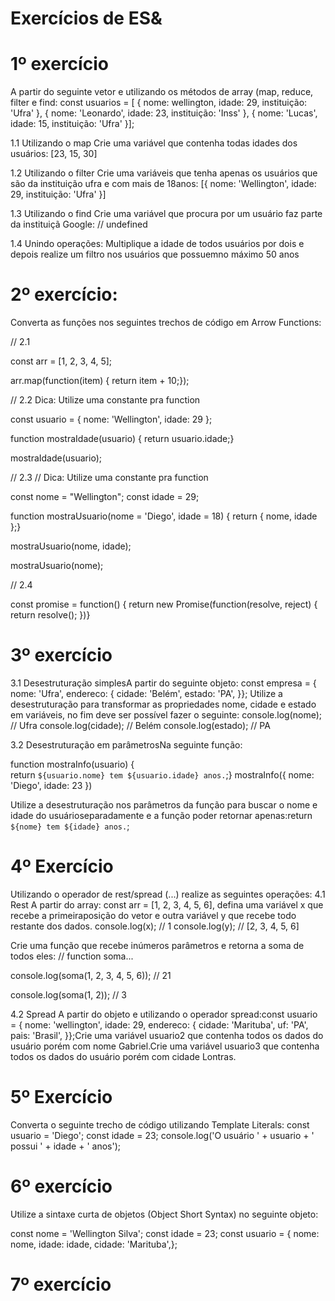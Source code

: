 # Exercícios de ES&
# 1º exercício
A partir do seguinte vetor e utilizando os métodos de array (map, reduce, filter e find:
const usuarios = [ { nome: wellington, idade: 29, instituição: 'Ufra' }, { nome: 'Leonardo', idade: 23, instituição: 'Inss' }, { nome: 'Lucas', idade: 15, instituição: 'Ufra' }];

1.1 Utilizando o map Crie uma variável que contenha todas idades dos usuários: [23, 15, 30]

1.2 Utilizando o filter Crie uma variáveis que tenha apenas os usuários que são da instituição ufra e com mais de 18anos: [{ nome: 'Wellington', idade: 29, instituição: 'Ufra' }]

1.3 Utilizando o find Crie uma variável que procura por um usuário faz parte da instituiçã Google: // undefined

1.4 Unindo operações: Multiplique a idade de todos usuários por dois e depois realize um filtro nos usuários que possuemno máximo 50 anos

# 2º exercício: 
Converta as funções nos seguintes trechos de código em Arrow Functions:

// 2.1

const arr = [1, 2, 3, 4, 5];

arr.map(function(item) { 
    return item + 10;});

// 2.2 
Dica: Utilize uma constante pra function

const usuario = { nome: 'Wellington', idade: 29 };

function mostraIdade(usuario) {
    return usuario.idade;}

mostraIdade(usuario);

// 2.3
// Dica: Utilize uma constante pra function

const nome = "Wellington";
const idade = 29;

function mostraUsuario(nome = 'Diego', idade = 18) {
      return { nome, idade };}

mostraUsuario(nome, idade);

mostraUsuario(nome);

// 2.4

const promise = function() { 
    return new Promise(function(resolve, reject) { 
        return resolve(); })}


# 3º exercício

3.1 Desestruturação simplesA partir do seguinte objeto:
const empresa = {  nome: 'Ufra',  endereco: {    cidade: 'Belém',    estado: 'PA',  }};
Utilize a desestruturação para transformar as propriedades nome, cidade e estado em variáveis, no fim deve ser possível fazer o seguinte:
console.log(nome); // Ufra
console.log(cidade); // Belém
console.log(estado); // PA

3.2 Desestruturação em parâmetrosNa seguinte função:

function mostraInfo(usuario) {  
    return `${usuario.nome} tem ${usuario.idade} anos.`;}
mostraInfo({ nome: 'Diego', idade: 23 })

Utilize a desestruturação nos parâmetros da função para buscar o nome e idade do usuárioseparadamente e a função poder retornar apenas:return `${nome} tem ${idade} anos.`;

# 4º Exercício
Utilizando o operador de rest/spread (...) realize as seguintes operações:
4.1 Rest
A partir do array: const arr = [1, 2, 3, 4, 5, 6], defina uma variável x que recebe a primeiraposição do vetor e outra variável y que recebe todo restante dos dados.
console.log(x); // 1
console.log(y); // [2, 3, 4, 5, 6]

Crie uma função que recebe inúmeros parâmetros e retorna a soma de todos eles:
// function soma...

console.log(soma(1, 2, 3, 4, 5, 6)); // 21

console.log(soma(1, 2)); // 3

4.2 Spread
A partir do objeto e utilizando o operador spread:const usuario = {  nome: 'wellington',  idade: 29,  endereco: {    cidade: 'Marituba',    uf: 'PA',    pais: 'Brasil',  }};Crie uma variável usuario2 que contenha todos os dados do usuário porém com nome Gabriel.Crie uma variável usuario3 que contenha todos os dados do usuário porém com cidade Lontras.

# 5º Exercício
Converta o seguinte trecho de código utilizando Template Literals:
const usuario = 'Diego';
const idade = 23;
console.log('O usuário ' + usuario + ' possui ' + idade + ' anos');

# 6º exercício
Utilize a sintaxe curta de objetos (Object Short Syntax) no seguinte objeto:

const nome = 'Wellington Silva';
const idade = 23;
const usuario = {  nome: nome,  idade: idade,  cidade: 'Marituba',};

# 7º exercício
